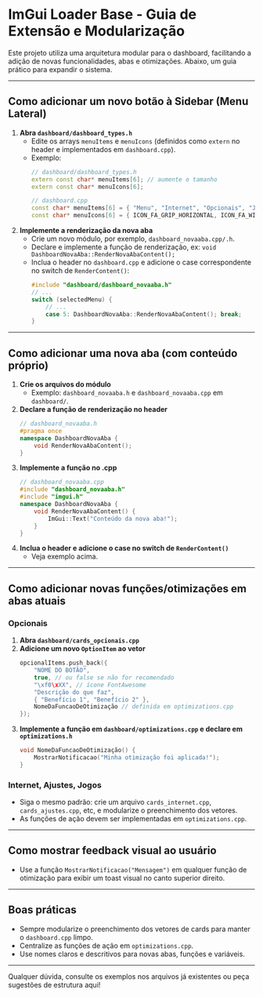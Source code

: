 # ImGui Loader Base - Guia de Extensão e Modularização

Este projeto utiliza uma arquitetura modular para o dashboard, facilitando a adição de novas funcionalidades, abas e otimizações. Abaixo, um guia prático para expandir o sistema.

---

## Como adicionar um novo botão à Sidebar (Menu Lateral)

1. **Abra `dashboard/dashboard_types.h`**
   - Edite os arrays `menuItems` e `menuIcons` (definidos como `extern` no header e implementados em `dashboard.cpp`).
   - Exemplo:
     ```cpp
     // dashboard/dashboard_types.h
     extern const char* menuItems[6]; // aumente o tamanho
     extern const char* menuIcons[6];
     ```
     ```cpp
     // dashboard.cpp
     const char* menuItems[6] = { "Menu", "Internet", "Opcionais", "Jogos", "Ajustes", "Nova Aba" };
     const char* menuIcons[6] = { ICON_FA_GRIP_HORIZONTAL, ICON_FA_WIFI, ICON_FA_COG, ICON_FA_GAMEPAD, ICON_FA_ADJUST, ICON_FA_STAR };
     ```
2. **Implemente a renderização da nova aba**
   - Crie um novo módulo, por exemplo, `dashboard_novaaba.cpp/.h`.
   - Declare e implemente a função de renderização, ex: `void DashboardNovaAba::RenderNovaAbaContent();`
   - Inclua o header no `dashboard.cpp` e adicione o case correspondente no switch de `RenderContent()`:
     ```cpp
     #include "dashboard/dashboard_novaaba.h"
     // ...
     switch (selectedMenu) {
         // ...
         case 5: DashboardNovaAba::RenderNovaAbaContent(); break;
     }
     ```

---

## Como adicionar uma nova aba (com conteúdo próprio)

1. **Crie os arquivos do módulo**
   - Exemplo: `dashboard_novaaba.h` e `dashboard_novaaba.cpp` em `dashboard/`.
2. **Declare a função de renderização no header**
   ```cpp
   // dashboard_novaaba.h
   #pragma once
   namespace DashboardNovaAba {
       void RenderNovaAbaContent();
   }
   ```
3. **Implemente a função no .cpp**
   ```cpp
   // dashboard_novaaba.cpp
   #include "dashboard_novaaba.h"
   #include "imgui.h"
   namespace DashboardNovaAba {
       void RenderNovaAbaContent() {
           ImGui::Text("Conteúdo da nova aba!");
       }
   }
   ```
4. **Inclua o header e adicione o case no switch de `RenderContent()`**
   - Veja exemplo acima.

---

## Como adicionar novas funções/otimizações em abas atuais

### Opcionais
1. **Abra `dashboard/cards_opcionais.cpp`**
2. **Adicione um novo `OptionItem` ao vetor**
   ```cpp
   opcionalItems.push_back({
       "NOME DO BOTÃO",
       true, // ou false se não for recomendado
       "\xf0\xXX", // ícone FontAwesome
       "Descrição do que faz",
       { "Benefício 1", "Benefício 2" },
       NomeDaFuncaoDeOtimização // definida em optimizations.cpp
   });
   ```
3. **Implemente a função em `dashboard/optimizations.cpp` e declare em `optimizations.h`**
   ```cpp
   void NomeDaFuncaoDeOtimização() {
       MostrarNotificacao("Minha otimização foi aplicada!");
   }
   ```

### Internet, Ajustes, Jogos
- Siga o mesmo padrão: crie um arquivo `cards_internet.cpp`, `cards_ajustes.cpp`, etc, e modularize o preenchimento dos vetores.
- As funções de ação devem ser implementadas em `optimizations.cpp`.

---

## Como mostrar feedback visual ao usuário
- Use a função `MostrarNotificacao("Mensagem")` em qualquer função de otimização para exibir um toast visual no canto superior direito.

---

## Boas práticas
- Sempre modularize o preenchimento dos vetores de cards para manter o `dashboard.cpp` limpo.
- Centralize as funções de ação em `optimizations.cpp`.
- Use nomes claros e descritivos para novas abas, funções e variáveis.

---

Qualquer dúvida, consulte os exemplos nos arquivos já existentes ou peça sugestões de estrutura aqui! 